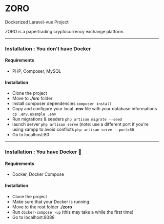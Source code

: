 # ZORO
Dockerized Laravel-vue Project

ZORO is a papertrading cryptocurrency exchange platform.


***



### Installation : You don't have Docker

#### Requirements
- PHP, Composer, MySQL
#### Installation 
- Clone the project
- Move to **./src** folder
- Install composer dependencies ```composer install```
- Copy and configure your local **.env** file with your database informations ```cp .env.example .env```
- Run migrations & seeders ```php artisan migrate --seed```
- launch server ``` php artisan serve ``` (note: use a different port if you're using xampp to avoid conflicts ``` php artisan serve --port=80 ``` 
- Go to localhost:80


***

### Installation : You have Docker :whale:
#### Requirements
- Docker, Docker Compose
#### Installation 
- Clone the project
- Make sure that your Docker is running
- Move to the root folder **./zoro**
- Run ```docker-compose -up``` (this may take a while the first time)
- Go to localhost:8088
